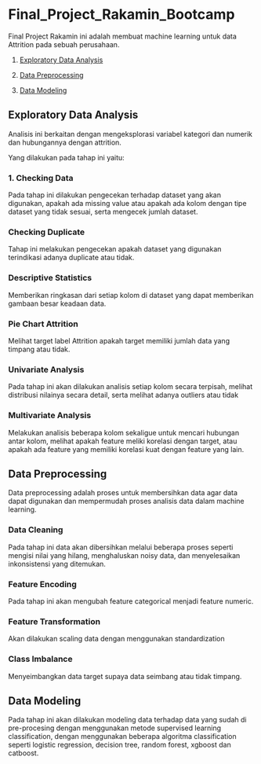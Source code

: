 # Final_Project_Rakamin_Bootcamp

Final Project Rakamin ini adalah membuat machine learning untuk data Attrition pada sebuah perusahaan.

1. [Exploratory Data Analysis](#exploratory-data-analysis)

2. [Data Preprocessing](#data-preprocessing)

3. [Data Modeling](#data-modeling)


## Exploratory Data Analysis
Analisis ini berkaitan dengan mengeksplorasi variabel kategori dan numerik dan hubungannya dengan attrition. 

Yang dilakukan pada tahap ini yaitu:

### 1. Checking Data
Pada tahap ini dilakukan pengecekan terhadap dataset yang akan digunakan, apakah ada missing value atau apakah ada kolom dengan tipe dataset yang tidak sesuai, serta mengecek jumlah dataset.


### Checking Duplicate
Tahap ini melakukan pengecekan apakah dataset yang digunakan terindikasi adanya duplicate atau tidak.

### Descriptive Statistics
Memberikan ringkasan dari setiap kolom di dataset yang dapat memberikan gambaan besar keadaan data.

### Pie Chart Attrition
Melihat target label Attrition apakah target memiliki jumlah data yang timpang atau tidak.

### Univariate Analysis
Pada tahap ini akan dilakukan analisis setiap kolom secara terpisah, melihat distribusi nilainya secara detail, serta melihat adanya outliers atau tidak

### Multivariate Analysis
Melakukan analisis beberapa kolom sekaligue untuk mencari hubungan antar kolom, melihat apakah feature meliki korelasi dengan target, atau apakah ada feature yang memiliki korelasi kuat dengan feature yang lain.

## Data Preprocessing
Data preprocessing adalah proses untuk membersihkan data agar data dapat digunakan dan mempermudah proses analisis data dalam machine learning.

### Data Cleaning
Pada tahap ini data akan dibersihkan melalui beberapa proses seperti mengisi nilai yang hilang, menghaluskan noisy data, dan menyelesaikan inkonsistensi yang ditemukan.

### Feature Encoding
Pada tahap ini akan mengubah feature categorical menjadi feature numeric.

### Feature Transformation
Akan dilakukan scaling data dengan menggunakan standardization

### Class Imbalance
Menyeimbangkan data target supaya data seimbang atau tidak timpang.

## Data Modeling
Pada tahap ini akan dilakukan modeling data terhadap data yang sudah di pre-procesing dengan menggunakan metode supervised learning classification, dengan menggunakan beberapa algoritma classification seperti logistic regression, decision tree, random forest, xgboost dan catboost.
